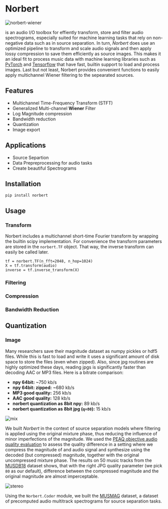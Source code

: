 # Norbert
![norbert-wiener](https://user-images.githubusercontent.com/72940/45908695-15ce8900-bdfe-11e8-8420-78ad9bb32f84.jpg) 


is an audio I/O toolbox for effiently transform, store and filter audio spectrograms, especially suited for machine learning tasks that rely on non-negative data such as in source separation. In turn, _Norbert_ does use an optimized pipeline to transform and scale audio signals and then apply lossy compression to save them efficiently as source images. This makes it an ideal fit to process music data with machine learning libraries such as [PyTorch](pytorch.org) and [Tensorflow](tensorflow.org) that have fast, builtin support to load and process images. Last but not least, Norbert provides convenient functions to easily apply multichannel Wiener filtering to the sepearated sources. 

## Features

* Multichannel Time-Frequency Transform (STFT)
* Generalized Multi-channel __Wiener__ Filter
* Log Magnitude compression
* Bandwidth reduction
* Quantization
* Image export

## Applications

* Source Separtion
* Data Prepreprocessing for audio tasks
* Create beautiful Spectrograms

## Installation

`pip install norbert`

## Usage

### Transform

Norbert includes a multichannel short-time Fourier transform by wrapping the builtin scipy implementation. For convenience the transform parameters are stored in the `norbert.TF` object. That way, the inverse transform can easily be called later.

```
tf = norbert.TF(n_fft=2048, n_hop=1024)
X = tf.transform(audio)
inverse = tf.inverse_transform(X)
```

### Filtering

### Compression

### Bandwidth Reduction

## Quantization

### Image

Many researchers save their magnitude dataset as numpy pickles or hdf5 files. While this is fast to load and write it uses a significant amount of disk space to store the files (even when zipped). Also, since jpg routines are highly optimized these days, reading jpgs is significantly faster than decoding AAC or MP3 files.
Here is a bitrate comparison:

* __npy 64bit:__ ~750 kb/s
* __npy 64bit: zipped:__ ~680 kb/s
* __MP3 good quality:__ 256 kb/s
* __AAC good quality:__ 128 kb/s
* __norbert quantization as 8bit npy:__ 89 kb/s
* __norbert quantization as 8bit jpg (`q=80`):__ 15 kb/s

![mix](https://user-images.githubusercontent.com/72940/45908846-ef5d1d80-bdfe-11e8-8531-3d30b1c98db9.jpg)

We built _Norbert_ in the context of source separation models where filtering is applied using the original mixture phase, thus reducing the influence of minor imperfections of the magnitude. We used the [PEAQ objective audio quality evaluation](example/jpg_quality_experiment.py) to assess the quality difference in a setting where we compress the magnitude of and audio signal and synthesize using the decoded (but compressed) magnitude, together with the original uncompressed mixture phase. The results on 50 music tracks from the [MUSDB18](sigsep.github.io/musdb18) dataset shows, that with the right JPG quality parameter (we pick `80` as our default), difference between the compressed magnitude and the original magnitude are almost imperceptable.

![stereo](https://user-images.githubusercontent.com/72940/41040263-2f0a08ba-699c-11e8-9d73-c52e7d04aa25.png)

Using the `Norbert.Coder` module, we built the [MUSMAG](https://sigsep.github.io/datasets/musdb.html#musmag) dataset, a dataset of precomputed audio multitrack spectrograms for source separation tasks. 
